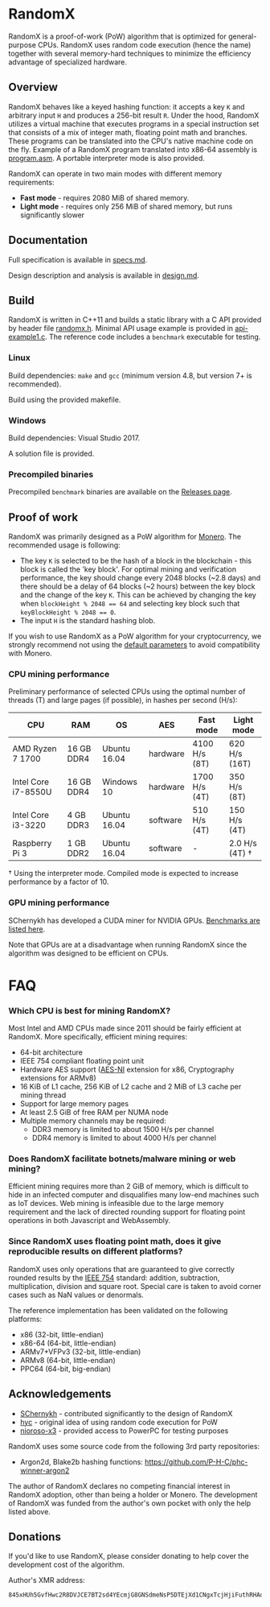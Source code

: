 # RandomX
RandomX is a proof-of-work (PoW) algorithm that is optimized for general-purpose CPUs. RandomX uses random code execution (hence the name) together with several memory-hard techniques to minimize the efficiency advantage of specialized hardware.

## Overview

RandomX behaves like a keyed hashing function: it accepts a key `K` and arbitrary input `H` and produces a 256-bit result `R`. Under the hood, RandomX utilizes a virtual machine that executes programs in a special instruction set that consists of a mix of integer math, floating point math and branches. These programs can be translated into the CPU's native machine code on the fly. Example of a RandomX program translated into x86-64 assembly is [program.asm](doc/program.asm). A portable interpreter mode is also provided.

RandomX can operate in two main modes with different memory requirements:

* **Fast mode** - requires 2080 MiB of shared memory.
* **Light mode** - requires only 256 MiB of shared memory, but runs significantly slower

## Documentation

Full specification is available in [specs.md](doc/specs.md).

Design description and analysis is available in [design.md](doc/design.md).

## Build

RandomX is written in C++11 and builds a static library with a C API provided by header file [randomx.h](src/randomx.h). Minimal API usage example is provided in [api-example1.c](src/tests/api-example1.c). The reference code includes a `benchmark` executable for testing.

### Linux

Build dependencies: `make` and `gcc` (minimum version 4.8, but version 7+ is recommended).

Build using the provided makefile.

### Windows

Build dependencies: Visual Studio 2017.

A solution file is provided.

### Precompiled binaries

Precompiled `benchmark` binaries are available on the [Releases page](https://github.com/tevador/RandomX/releases).

## Proof of work

RandomX was primarily designed as a PoW algorithm for [Monero](https://www.getmonero.org/). The recommended usage is following:

* The key `K` is selected to be the hash of a block in the blockchain - this block is called the 'key block'. For optimal mining and verification performance, the key should change every 2048 blocks (~2.8 days) and there should be a delay of 64 blocks (~2 hours) between the key block and the change of the key `K`. This can be achieved by changing the key when `blockHeight % 2048 == 64` and selecting key block such that `keyBlockHeight % 2048 == 0`.
* The input `H` is the standard hashing blob.

If you wish to use RandomX as a PoW algorithm for your cryptocurrency, we strongly recommend not using the [default parameters](src/configuration.h) to avoid compatibility with Monero.

### CPU mining performance
Preliminary performance of selected CPUs using the optimal number of threads (T) and large pages (if possible), in hashes per second (H/s):

|CPU|RAM|OS|AES|Fast mode|Light mode|
|---|---|--|---|---------|--------------|
AMD Ryzen 7 1700|16 GB DDR4|Ubuntu 16.04|hardware|4100 H/s (8T)|620 H/s (16T)|
Intel Core i7-8550U|16 GB DDR4|Windows 10|hardware|1700 H/s (4T)|350 H/s (8T)|
Intel Core i3-3220|4 GB DDR3|Ubuntu 16.04|software|510 H/s (4T)|150 H/s (4T)|
Raspberry Pi 3|1 GB DDR2|Ubuntu 16.04|software|-|2.0 H/s (4T) †|

† Using the interpreter mode. Compiled mode is expected to increase performance by a factor of 10.

### GPU mining performance

SChernykh has developed a CUDA miner for NVIDIA GPUs. [Benchmarks are listed here](https://github.com/SChernykh/RandomX_CUDA).

Note that GPUs are at a disadvantage when running RandomX since the algorithm was designed to be efficient on CPUs.

# FAQ

### Which CPU is best for mining RandomX?

Most Intel and AMD CPUs made since 2011 should be fairly efficient at RandomX. More specifically, efficient mining requires:

* 64-bit architecture
* IEEE 754 compliant floating point unit
* Hardware AES support ([AES-NI](https://en.wikipedia.org/wiki/AES_instruction_set) extension for x86, Cryptography extensions for ARMv8)
* 16 KiB of L1 cache, 256 KiB of L2 cache and 2 MiB of L3 cache per mining thread
* Support for large memory pages
* At least 2.5 GiB of free RAM per NUMA node
* Multiple memory channels may be required:
    * DDR3 memory is limited to about 1500 H/s per channel
    * DDR4 memory is limited to about 4000 H/s per channel



### Does RandomX facilitate botnets/malware mining or web mining?
Efficient mining requires more than 2 GiB of memory, which is difficult to hide in an infected computer and disqualifies many low-end machines such as IoT devices. Web mining is infeasible due to the large memory requirement and the lack of directed rounding support for floating point operations in both Javascript and WebAssembly.

### Since RandomX uses floating point math, does it give reproducible results on different platforms?

RandomX uses only operations that are guaranteed to give correctly rounded results by the [IEEE 754](https://en.wikipedia.org/wiki/IEEE_754) standard: addition, subtraction, multiplication, division and square root. Special care is taken to avoid corner cases such as NaN values or denormals.

The reference implementation has been validated on the following platforms:
* x86 (32-bit, little-endian)
* x86-64 (64-bit, little-endian)
* ARMv7+VFPv3 (32-bit, little-endian)
* ARMv8 (64-bit, little-endian)
* PPC64 (64-bit, big-endian)

## Acknowledgements
* [SChernykh](https://github.com/SChernykh) - contributed significantly to the design of RandomX
* [hyc](https://github.com/hyc) - original idea of using random code execution for PoW
* [nioroso-x3](https://github.com/nioroso-x3) - provided access to PowerPC for testing purposes

RandomX uses some source code from the following 3rd party repositories:
* Argon2d, Blake2b hashing functions: https://github.com/P-H-C/phc-winner-argon2

The author of RandomX declares no competing financial interest in RandomX adoption, other than being a holder or Monero. The development of RandomX was funded from the author's own pocket with only the help listed above.

## Donations

If you'd like to use RandomX, please consider donating to help cover the development cost of the algorithm.

Author's XMR address:
```
845xHUh5GvfHwc2R8DVJCE7BT2sd4YEcmjG8GNSdmeNsP5DTEjXd1CNgxTcjHjiFuthRHAoVEJjM7GyKzQKLJtbd56xbh7V
```
